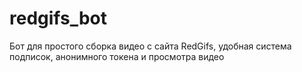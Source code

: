 # redgifs_bot
Бот для простого сборка видео с сайта RedGifs, удобная система подписок, анонимного токена и просмотра видео
